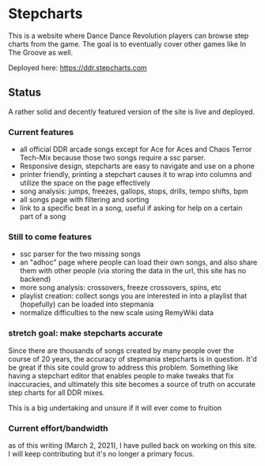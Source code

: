 # Stepcharts

This is a website where Dance Dance Revolution players can browse step charts from the game. The goal is to eventually cover other games like In The Groove as well.

Deployed here: https://ddr.stepcharts.com

## Status

A rather solid and decently featured version of the site is live and deployed.

### Current features

* all official DDR arcade songs except for Ace for Aces and Chaos Terror Tech-Mix because those two songs require a ssc parser.
* Responsive design, stepcharts are easy to navigate and use on a phone
* printer friendly, printing a stepchart causes it to wrap into columns and utilize the space on the page effectively
* song analysis: jumps, freezes, gallops, stops, drills, tempo shifts, bpm
* all songs page with filtering and sorting
* link to a specific beat in a song, useful if asking for help on a certain part of a song

### Still to come features

* ssc parser for the two missing songs
* an "adhoc" page where people can load their own songs, and also share them with other people (via storing the data in the url, this site has no backend)
* more song analysis: crossovers, freeze crossovers, spins, etc
* playlist creation: collect songs you are interested in into a playlist that (hopefully) can be loaded into stepmania
* normalize difficulties to the new scale using RemyWiki data
  
### stretch goal: make stepcharts accurate

Since there are thousands of songs created by many people over the course of 20 years, the accuracy of stepmania stepcharts is in question. It'd be great if this site could grow to address this problem. Something like having a stepchart editor that enables people to make tweaks that fix inaccuracies, and ultimately this site becomes a source of truth on accurate step charts for all DDR mixes. 

This is a big undertaking and unsure if it will ever come to fruition

### Current effort/bandwidth

as of this writing (March 2, 2021), I have pulled back on working on this site. I will keep contributing but it's no longer a primary focus.